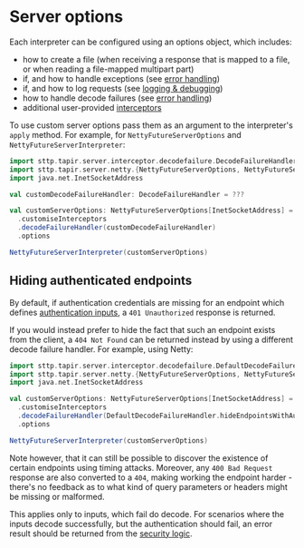 # Server options

Each interpreter can be configured using an options object, which includes:

* how to create a file (when receiving a response that is mapped to a file, or when reading a file-mapped multipart 
  part)
* if, and how to handle exceptions (see [error handling](errors.md))
* if, and how to log requests (see [logging & debugging](debugging.md))  
* how to handle decode failures (see [error handling](errors.md))
* additional user-provided [interceptors](interceptors.md)

To use custom server options pass them as an argument to the interpreter's `apply` method.
For example, for `NettyFutureServerOptions` and `NettyFutureServerInterpreter`:

```scala
import sttp.tapir.server.interceptor.decodefailure.DecodeFailureHandler
import sttp.tapir.server.netty.{NettyFutureServerOptions, NettyFutureServerInterpreter}
import java.net.InetSocketAddress

val customDecodeFailureHandler: DecodeFailureHandler = ???

val customServerOptions: NettyFutureServerOptions[InetSocketAddress] = NettyFutureServerOptions
  .customiseInterceptors
  .decodeFailureHandler(customDecodeFailureHandler)
  .options

NettyFutureServerInterpreter(customServerOptions)
```

## Hiding authenticated endpoints

By default, if authentication credentials are missing for an endpoint which defines [authentication inputs](../endpoint/security.md),
a `401 Unauthorized` response is returned.

If you would instead prefer to hide the fact that such an endpoint exists from the client, a `404 Not Found` can be 
returned instead by using a different decode failure handler. For example, using Netty:

```scala
import sttp.tapir.server.interceptor.decodefailure.DefaultDecodeFailureHandler
import sttp.tapir.server.netty.{NettyFutureServerOptions, NettyFutureServerInterpreter}
import java.net.InetSocketAddress

val customServerOptions: NettyFutureServerOptions[InetSocketAddress] = NettyFutureServerOptions
  .customiseInterceptors
  .decodeFailureHandler(DefaultDecodeFailureHandler.hideEndpointsWithAuth)
  .options

NettyFutureServerInterpreter(customServerOptions)
```

Note however, that it can still be possible to discover the existence of certain endpoints using timing attacks.
Moreover, any `400 Bad Request` response are also converted to a `404`, making working the endpoint harder - there's
no feedback as to what kind of query parameters or headers might be missing or malformed.

This applies only to inputs, which fail do decode. For scenarios where the inputs decode successfully, but the 
authentication should fail, an error result should be returned from the [security logic](logic.md).
